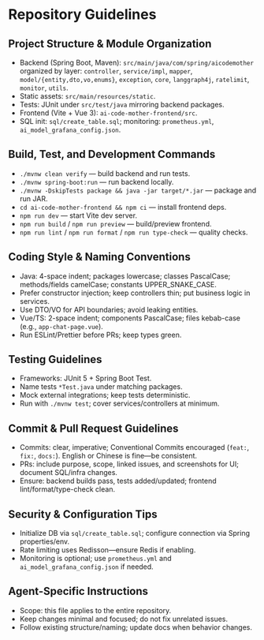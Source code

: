 # Repository Guidelines

## Project Structure & Module Organization
- Backend (Spring Boot, Maven): `src/main/java/com/spring/aicodemother` organized by layer: `controller`, `service/impl`, `mapper`, `model/{entity,dto,vo,enums}`, `exception`, `core`, `langgraph4j`, `ratelimit`, `monitor`, `utils`.
- Static assets: `src/main/resources/static`.
- Tests: JUnit under `src/test/java` mirroring backend packages.
- Frontend (Vite + Vue 3): `ai-code-mother-frontend/src`.
- SQL init: `sql/create_table.sql`; monitoring: `prometheus.yml`, `ai_model_grafana_config.json`.

## Build, Test, and Development Commands
- `./mvnw clean verify` — build backend and run tests.
- `./mvnw spring-boot:run` — run backend locally.
- `./mvnw -DskipTests package && java -jar target/*.jar` — package and run JAR.
- `cd ai-code-mother-frontend && npm ci` — install frontend deps.
- `npm run dev` — start Vite dev server.
- `npm run build` / `npm run preview` — build/preview frontend.
- `npm run lint` / `npm run format` / `npm run type-check` — quality checks.

## Coding Style & Naming Conventions
- Java: 4-space indent; packages lowercase; classes PascalCase; methods/fields camelCase; constants UPPER_SNAKE_CASE.
- Prefer constructor injection; keep controllers thin; put business logic in services.
- Use DTO/VO for API boundaries; avoid leaking entities.
- Vue/TS: 2-space indent; components PascalCase; files kebab-case (e.g., `app-chat-page.vue`).
- Run ESLint/Prettier before PRs; keep types green.

## Testing Guidelines
- Frameworks: JUnit 5 + Spring Boot Test.
- Name tests `*Test.java` under matching packages.
- Mock external integrations; keep tests deterministic.
- Run with `./mvnw test`; cover services/controllers at minimum.

## Commit & Pull Request Guidelines
- Commits: clear, imperative; Conventional Commits encouraged (`feat:`, `fix:`, `docs:`). English or Chinese is fine—be consistent.
- PRs: include purpose, scope, linked issues, and screenshots for UI; document SQL/infra changes.
- Ensure: backend builds pass, tests added/updated; frontend lint/format/type-check clean.

## Security & Configuration Tips
- Initialize DB via `sql/create_table.sql`; configure connection via Spring properties/env.
- Rate limiting uses Redisson—ensure Redis if enabling.
- Monitoring is optional; use `prometheus.yml` and `ai_model_grafana_config.json` if needed.

## Agent-Specific Instructions
- Scope: this file applies to the entire repository.
- Keep changes minimal and focused; do not fix unrelated issues.
- Follow existing structure/naming; update docs when behavior changes.
